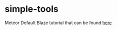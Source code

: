 # simple-tools
Meteor Default Blaze tutorial that can be found [here](https://www.meteor.com/tutorials/blaze/creating-an-app)
